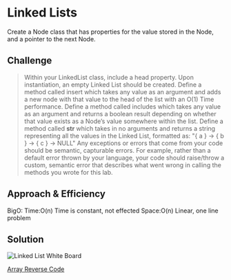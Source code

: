 # Linked Lists

Create a Node class that has properties for the value stored in the Node, and a pointer to the next Node.

## Challenge

> Within your LinkedList class, include a head property. Upon instantiation, an empty Linked List should be created.
> Define a method called insert which takes any value as an argument and adds a new node with that value to the head of the list with an O(1) Time performance.
> Define a method called includes which takes any value as an argument and returns a boolean result depending on whether that value exists as a Node’s value somewhere within the list.
> Define a method called __str__ which takes in no arguments and returns a string representing all the values in the Linked List, formatted as:
"{ a } -> { b } -> { c } -> NULL"
> Any exceptions or errors that come from your code should be semantic, capturable errors. For example, rather than a default error thrown by your language, your code should raise/throw a custom, semantic error that describes what went wrong in calling the methods you wrote for this lab.

## Approach & Efficiency

BigO:
Time:O(n)
Time is constant, not effected
Space:O(n)
Linear, one line problem

## Solution

![Linked List White Board]()

[Array Reverse Code](../linked_list.py)

<!-- Worked with []() -->
